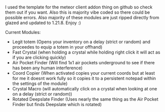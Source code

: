 I used the template for the meteor client addon thing on github so check them out if you want. Also this is majority vibe coded so there could be possible errors. Also majority of these modules are just ripped directly from glazed and updated to 1.21.8. Enjoy :)

Current Modules:
 - Legit totem (Opens your inventory on a delay (strict or random) and proceedes to equip a totem in your offhand)
 - Fast Crystal (when holding a crystal while holding right click it will act as if you are clicking quickly)
 - Air Pocket Finder (Will find 1x1 air pockets underground to see if there has been any human interference)
 - Coord Copier (When activated copies your current coords but at least for me it doesnt work fully so it copies it to a persistent notepad within the settings of the module)
 - Crystal Macro (will automatically click on a crystal when looking at one on a delay (strict or random))
 - Rotated Deepslate Finder (Uses nearly the same thing as the Air Pocket Finder but finds Deepslate which is rotated)
